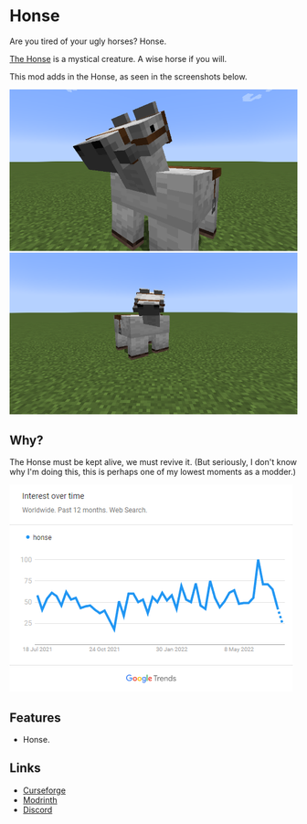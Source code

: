 # Honse

Are you tired of your ugly horses? Honse.

[The Honse](https://knowyourmeme.com/memes/honse) is a mystical creature. A wise horse if you will.

This mod adds in the Honse, as seen in the screenshots below.

![Image one](/img_one.png)
![Image two](/img_two.png)

## Why?

The Honse must be kept alive, we must revive it. (But seriously, I don't know why I'm doing this, this is perhaps one of
my lowest moments as a modder.)

![Google Trends Screenshot](/trends.png)

## Features

- Honse.

## Links

- [Curseforge](https://curseforge.com/mc-mods/honse)
- [Modrinth](https://modrinth.com/mod/honse)
- [Discord](https://discord.jamalam.tech)
